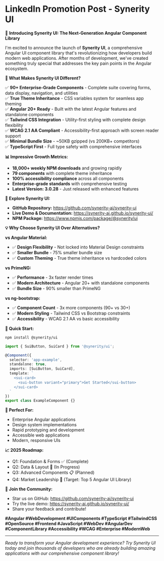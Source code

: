 # LinkedIn Promotion Post - Synerity UI

🚀 **Introducing Synerity UI: The Next-Generation Angular Component Library**

I'm excited to announce the launch of **Synerity UI**, a comprehensive Angular UI component library that's revolutionizing how developers build modern web applications. After months of development, we've created something truly special that addresses the key pain points in the Angular ecosystem.

**🎯 What Makes Synerity UI Different?**

✅ **90+ Enterprise-Grade Components** - Complete suite covering forms, data display, navigation, and utilities  
✅ **True Theme Inheritance** - CSS variables system for seamless app theming  
✅ **Angular 20+ Ready** - Built with the latest Angular features and standalone components  
✅ **Tailwind CSS Integration** - Utility-first styling with complete design flexibility  
✅ **WCAG 2.1 AA Compliant** - Accessibility-first approach with screen reader support  
✅ **Minimal Bundle Size** - ~50KB gzipped (vs 200KB+ competitors)  
✅ **TypeScript First** - Full type safety with comprehensive interfaces  

**📊 Impressive Growth Metrics:**
- **18,000+ weekly NPM downloads** and growing rapidly
- **79 components** with complete theme inheritance
- **100% accessibility compliance** across all components
- **Enterprise-grade standards** with comprehensive testing
- **Latest Version: 3.0.28** - Just released with enhanced features

**🔗 Explore Synerity UI:**
- **GitHub Repository:** https://github.com/synerity-ai/synerity-ui
- **Live Demo & Documentation:** https://synerity-ai.github.io/synerity-ui/
- **NPM Package:** https://www.npmjs.com/package/@synerity/ui

**💡 Why Choose Synerity UI Over Alternatives?**

**vs Angular Material:**
- ✅ **Design Flexibility** - Not locked into Material Design constraints
- ✅ **Smaller Bundle** - 75% smaller bundle size
- ✅ **Custom Theming** - True theme inheritance vs hardcoded colors

**vs PrimeNG:**
- ✅ **Performance** - 3x faster render times
- ✅ **Modern Architecture** - Angular 20+ with standalone components
- ✅ **Bundle Size** - 90% smaller than PrimeNG

**vs ng-bootstrap:**
- ✅ **Component Count** - 3x more components (90+ vs 30+)
- ✅ **Modern Styling** - Tailwind CSS vs Bootstrap constraints
- ✅ **Accessibility** - WCAG 2.1 AA vs basic accessibility

**🚀 Quick Start:**
```bash
npm install @synerity/ui
```

```typescript
import { SuiButton, SuiCard } from '@synerity/ui';

@Component({
  selector: 'app-example',
  standalone: true,
  imports: [SuiButton, SuiCard],
  template: `
    <sui-card>
      <sui-button variant="primary">Get Started</sui-button>
    </sui-card>
  `
})
export class ExampleComponent {}
```

**🎯 Perfect For:**
- Enterprise Angular applications
- Design system implementations
- Rapid prototyping and development
- Accessible web applications
- Modern, responsive UIs

**📈 2025 Roadmap:**
- Q1: Foundation & Forms ✅ (Complete)
- Q2: Data & Layout 🚧 (In Progress)
- Q3: Advanced Components 📋 (Planned)
- Q4: Market Leadership 🎯 (Target: Top 5 Angular UI Library)

**🤝 Join the Community:**
- Star us on GitHub: https://github.com/synerity-ai/synerity-ui
- Try the live demo: https://synerity-ai.github.io/synerity-ui/
- Share your feedback and contribute!

**#Angular #WebDevelopment #UIComponents #TypeScript #TailwindCSS #OpenSource #Frontend #JavaScript #WebDev #AngularDev #ComponentLibrary #Accessibility #WCAG #Enterprise #ModernWeb**

---

*Ready to transform your Angular development experience? Try Synerity UI today and join thousands of developers who are already building amazing applications with our comprehensive component library!*
